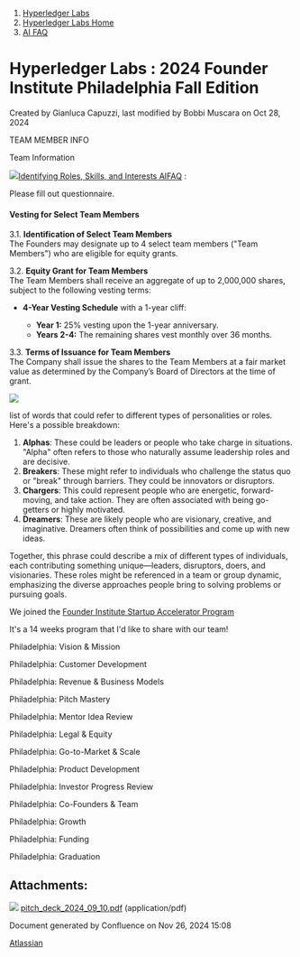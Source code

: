 1. [Hyperledger Labs](index.html)
2. [Hyperledger Labs Home](Hyperledger-Labs-Home_20283400.html)
3. [AI FAQ](AI-FAQ_20290949.html)

# Hyperledger Labs : 2024 Founder Institute Philadelphia Fall Edition

Created by Gianluca Capuzzi, last modified by Bobbi Muscara on Oct 28, 2024

TEAM MEMBER INFO

Team Information

[![](https://ssl.gstatic.com/docs/spreadsheets/forms/favicon_qp2.png)Identifying Roles, Skills, and Interests AIFAQ](https://docs.google.com/forms/d/e/1FAIpQLSfj7Tg1KwvDCW6P0eh473-hz_oQuNl1Ap25c4P0_iqQRKWTew/viewform?usp=sf_link) :

Please fill out questionnaire. 

#### **Vesting for Select Team Members**

3.1. **Identification of Select Team Members**  
The Founders may designate up to 4 select team members ("Team Members") who are eligible for equity grants.

3.2. **Equity Grant for Team Members**  
The Team Members shall receive an aggregate of up to 2,000,000 shares, subject to the following vesting terms:

- **4-Year Vesting Schedule** with a 1-year cliff:
  
  - **Year 1:** 25% vesting upon the 1-year anniversary.
  - **Years 2-4:** The remaining shares vest monthly over 36 months.

3.3. **Terms of Issuance for Team Members**  
The Company shall issue the shares to the Team Members at a fair market value as determined by the Company’s Board of Directors at the time of grant.

[![](attachments/thumbnails/20291388/20294902)](attachments/20291388/20294902.pdf)

list of words that could refer to different types of personalities or roles. Here's a possible breakdown:

1. **Alphas**: These could be leaders or people who take charge in situations. "Alpha" often refers to those who naturally assume leadership roles and are decisive.
2. **Breakers**: These might refer to individuals who challenge the status quo or "break" through barriers. They could be innovators or disruptors.
3. **Chargers**: This could represent people who are energetic, forward-moving, and take action. They are often associated with being go-getters or highly motivated.
4. **Dreamers**: These are likely people who are visionary, creative, and imaginative. Dreamers often think of possibilities and come up with new ideas.

Together, this phrase could describe a mix of different types of individuals, each contributing something unique—leaders, disruptors, doers, and visionaries. These roles might be referenced in a team or group dynamic, emphasizing the diverse approaches people bring to solving problems or pursuing goals.

We joined the [Founder Institute Startup Accelerator Program](https://fi.co/insight/build-a-great-startup-in-2024-with-the-fi-philadelphia-startup-accelerator-philadelphia)

It's a 14 weeks program that I'd like to share with our team!

Philadelphia: Vision &amp; Mission

Philadelphia: Customer Development

Philadelphia: Revenue &amp; Business Models

Philadelphia: Pitch Mastery

Philadelphia: Mentor Idea Review

Philadelphia: Legal &amp; Equity

Philadelphia: Go-to-Market &amp; Scale

Philadelphia: Product Development

Philadelphia: Investor Progress Review

Philadelphia: Co-Founders &amp; Team

Philadelphia: Growth

Philadelphia: Funding

Philadelphia: Graduation

## Attachments:

![](images/icons/bullet_blue.gif) [pitch\_deck\_2024\_09\_10.pdf](attachments/20291388/20294902.pdf) (application/pdf)

Document generated by Confluence on Nov 26, 2024 15:08

[Atlassian](http://www.atlassian.com/)
